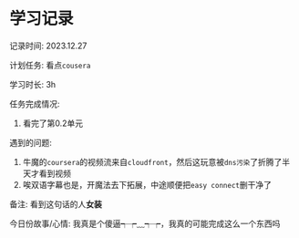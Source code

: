 # 学习记录

记录时间: 2023.12.27

计划任务: 看点`cousera`

学习时长: 3h

任务完成情况: 

1. 看完了第0.2单元

遇到的问题: 

1. 牛魔的`coursera`的视频流来自`cloudfront`，然后这玩意被`dns污染`了折腾了半天才看到视频
2. 唉双语字幕也是，开魔法去下拓展，中途顺便把`easy connect`删干净了

备注:  看到这句话的人**女装**

今日份故事/心情: 我真是个傻逼┭┮﹏┭┮，我真的可能完成这么一个东西吗
